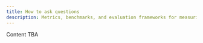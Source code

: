 ```yaml
---
title: How to ask questions
description: Metrics, benchmarks, and evaluation frameworks for measuring internal communications effectiveness
---
```

Content TBA